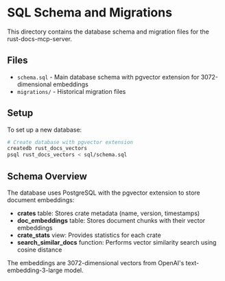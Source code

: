 # SQL Schema and Migrations

This directory contains the database schema and migration files for the rust-docs-mcp-server.

## Files

- `schema.sql` - Main database schema with pgvector extension for 3072-dimensional embeddings
- `migrations/` - Historical migration files

## Setup

To set up a new database:

```bash
# Create database with pgvector extension
createdb rust_docs_vectors
psql rust_docs_vectors < sql/schema.sql
```

## Schema Overview

The database uses PostgreSQL with the pgvector extension to store document embeddings:

- **crates** table: Stores crate metadata (name, version, timestamps)
- **doc_embeddings** table: Stores document chunks with their vector embeddings
- **crate_stats** view: Provides statistics for each crate
- **search_similar_docs** function: Performs vector similarity search using cosine distance

The embeddings are 3072-dimensional vectors from OpenAI's text-embedding-3-large model.